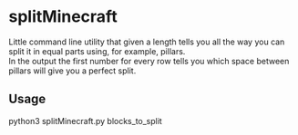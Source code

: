 # splitMinecraft
Little command line utility that given a length tells you all the way you can split it in equal parts using, for example, pillars.<br>
In the output the first number for every row tells you which space between pillars will give you a perfect split. <br>

<h2>Usage</h2> 
    python3 splitMinecraft.py blocks_to_split

